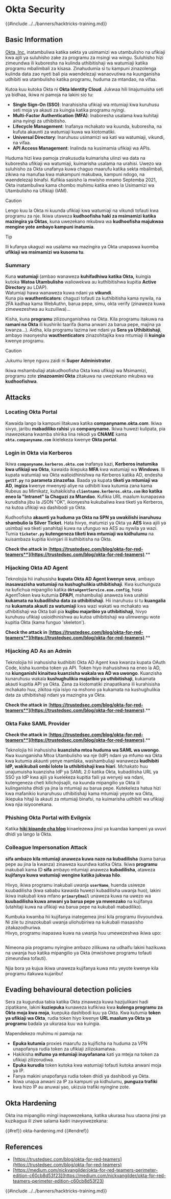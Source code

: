 # Okta Security

{{#include ../../banners/hacktricks-training.md}}

## Basic Information

[Okta, Inc.](https://www.okta.com/) inatambuliwa katika sekta ya usimamizi wa utambulisho na ufikiaji kwa ajili ya suluhisho zake za programu za msingi wa wingu. Suluhisho hizi zimeundwa ili kuboresha na kulinda uthibitishaji wa watumiaji katika programu mbalimbali za kisasa. Zinahudumia si tu kampuni zinazolenga kulinda data zao nyeti bali pia waendelezaji wanaovutiwa na kuunganisha udhibiti wa utambulisho katika programu, huduma za mtandao, na vifaa.

Kutoa kuu kutoka Okta ni **Okta Identity Cloud**. Jukwaa hili linajumuisha seti ya bidhaa, ikiwa ni pamoja na lakini sio tu:

- **Single Sign-On (SSO)**: Inarahisisha ufikiaji wa mtumiaji kwa kuruhusu seti moja ya akauti za kuingia katika programu nyingi.
- **Multi-Factor Authentication (MFA)**: Inaboresha usalama kwa kuhitaji aina nyingi za uthibitisho.
- **Lifecycle Management**: Inafanya mchakato wa kuunda, kuboresha, na kufuta akaunti za watumiaji kuwa wa kiotomatiki.
- **Universal Directory**: Inaruhusu usimamizi wa kati wa watumiaji, vikundi, na vifaa.
- **API Access Management**: Inalinda na kusimamia ufikiaji wa APIs.

Huduma hizi kwa pamoja zinakusudia kuimarisha ulinzi wa data na kuboresha ufikiaji wa watumiaji, kuimarisha usalama na urahisi. Uwezo wa suluhisho za Okta unafanya kuwa chaguo maarufu katika sekta mbalimbali, zikiwa na manufaa kwa makampuni makubwa, kampuni ndogo, na waendelezaji binafsi. Kufikia sasisho la mwisho mnamo Septemba 2021, Okta inatambuliwa kama chombo muhimu katika eneo la Usimamizi wa Utambulisho na Ufikiaji (IAM).

> [!CAUTION]
> Lengo kuu la Okta ni kuunda ufikiaji kwa watumiaji na vikundi tofauti kwa programu za nje. Ikiwa utaweza **kudhoofisha haki za msimamizi katika mazingira ya Oktas**, kuna uwezekano mkubwa wa **kudhoofisha majukwaa mengine yote ambayo kampuni inatumia**.

> [!TIP]
> Ili kufanya ukaguzi wa usalama wa mazingira ya Okta unapaswa kuomba **ufikiaji wa msimamizi wa kusoma tu**.

### Summary

Kuna **watumiaji** (ambao wanaweza **kuhifadhiwa katika Okta,** kuingia kutoka **Watoa Utambulisho** waliowekwa au kuthibitishwa kupitia **Active Directory** au LDAP).\
Watumiaji hawa wanaweza kuwa ndani ya **vikundi**.\
Kuna pia **wauthenticators**: chaguzi tofauti za kuthibitisha kama nywila, na 2FA kadhaa kama WebAuthn, barua pepe, simu, okta verify (zinaweza kuwa zimewezeshwa au kuzuiliwa)...

Kisha, kuna **programu** zilizounganishwa na Okta. Kila programu itakuwa na **ramani na Okta** ili kushiriki taarifa (kama anwani za barua pepe, majina ya kwanza...). Aidha, kila programu lazima iwe ndani ya **Sera ya Uthibitishaji**, ambayo inaonyesha **wauthenticators** zinazohitajika kwa mtumiaji ili **kuingia** kwenye programu.

> [!CAUTION]
> Jukumu lenye nguvu zaidi ni **Super Administrator**.
>
> Ikiwa mshambuliaji atakudhoofisha Okta kwa ufikiaji wa Msimamizi, programu zote **zinazoamini Okta** zitakuwa na uwezekano mkubwa wa **kudhoofishwa**.

## Attacks

### Locating Okta Portal

Kawaida lango la kampuni litakuwa katika **companyname.okta.com**. Ikiwa sivyo, jaribu **mabadiliko rahisi** ya **companyname.** Ikiwa huwezi kulipata, pia inawezekana kwamba shirika lina rekodi ya **CNAME** kama **`okta.companyname.com`** ikielekeza kwenye **Okta portal**.

### Login in Okta via Kerberos

Ikiwa **`companyname.kerberos.okta.com`** inafanya kazi, **Kerberos inatumika kwa ufikiaji wa Okta**, kawaida ikiepuka **MFA** kwa watumiaji wa **Windows**. Ili kupata watumiaji wa Okta walioidhinishwa na Kerberos katika AD, endesha **`getST.py`** na **parameta zinazofaa**. Baada ya kupata **tiketi ya mtumiaji wa AD**, **ingiza** kwenye mwenyeji aliye na udhibiti kwa kutumia zana kama Rubeus au Mimikatz, kuhakikisha **`clientname.kerberos.okta.com` iko katika eneo la "Intranet" la Chaguzi za Mtandao**. Kufikia URL maalum kunapaswa kurudisha jibu la JSON "OK", ikionyesha kukubaliwa kwa tiketi ya Kerberos, na kutoa ufikiaji wa dashibodi ya Okta.

Kudhoofisha **akaunti ya huduma ya Okta na SPN ya uwakilishi inaruhusu shambulio la Silver Ticket.** Hata hivyo, matumizi ya Okta ya **AES** kwa ajili ya usimbaji wa tiketi yanahitaji kuwa na ufunguo wa AES au nywila ya wazi. Tumia **`ticketer.py` kutengeneza tiketi kwa mtumiaji wa kidhulumu** na kuisambaza kupitia kivinjari ili kuthibitisha na Okta.

**Check the attack in** [**https://trustedsec.com/blog/okta-for-red-teamers**](https://trustedsec.com/blog/okta-for-red-teamers)**.**

### Hijacking Okta AD Agent

Teknolojia hii inahusisha **kupata Okta AD Agent kwenye seva**, ambayo **inasawazisha watumiaji na kushughulikia uthibitishaji**. Kwa kuchunguza na kufichua mipangilio katika **`OktaAgentService.exe.config`**, hasa AgentToken kwa kutumia **DPAPI**, mshambuliaji anaweza kwa urahisi **kukamata na kubadilisha data za uthibitishaji**. Hii inaruhusu si tu **kuangalia** na **kukamata akauti za watumiaji** kwa wazi wakati wa mchakato wa uthibitishaji wa Okta bali pia **kujibu majaribio ya uthibitishaji**, hivyo kuruhusu ufikiaji usioidhinishwa au kutoa uthibitishaji wa ulimwengu wote kupitia Okta (kama funguo 'skeleton').

**Check the attack in** [**https://trustedsec.com/blog/okta-for-red-teamers**](https://trustedsec.com/blog/okta-for-red-teamers)**.**

### Hijacking AD As an Admin

Teknolojia hii inahusisha kudhibiti Okta AD Agent kwa kwanza kupata OAuth Code, kisha kuomba token ya API. Token hiyo inahusishwa na eneo la AD, na **kiunganishi kinaitwa kuanzisha wakala wa AD wa uwongo**. Kuanzisha kunaruhusu wakala **kushughulikia majaribio ya uthibitishaji**, kukamata akauti kupitia API ya Okta. Zana za kiotomatiki zinapatikana ili kurahisisha mchakato huu, zikitoa njia isiyo na mshono ya kukamata na kushughulikia data za uthibitishaji ndani ya mazingira ya Okta.

**Check the attack in** [**https://trustedsec.com/blog/okta-for-red-teamers**](https://trustedsec.com/blog/okta-for-red-teamers)**.**

### Okta Fake SAML Provider

**Check the attack in** [**https://trustedsec.com/blog/okta-for-red-teamers**](https://trustedsec.com/blog/okta-for-red-teamers)**.**

Teknolojia hii inahusisha **kuanzisha mtoa huduma wa SAML wa uwongo**. Kwa kuunganisha Mtoa Utambulisho wa nje (IdP) ndani ya mfumo wa Okta kwa kutumia akaunti yenye mamlaka, washambuliaji wanaweza **kudhibiti IdP, wakikubali ombi lolote la uthibitishaji kwa hiari**. Mchakato huu unajumuisha kuanzisha IdP ya SAML 2.0 katika Okta, kubadilisha URL ya SSO ya IdP kwa ajili ya kuelekeza kupitia faili ya wenyeji wa ndani, kutengeneza cheti kilichojisajili, na kuunda mipangilio ya Okta ili kulinganisha dhidi ya jina la mtumiaji au barua pepe. Kutekeleza hatua hizi kwa mafanikio kunaruhusu uthibitishaji kama mtumiaji yeyote wa Okta, ikiepuka hitaji la akauti za mtumiaji binafsi, na kuimarisha udhibiti wa ufikiaji kwa njia isiyoonekana.

### Phishing Okta Portal with Evilgnix

Katika [**hiki kipande cha blog**](https://medium.com/nickvangilder/okta-for-red-teamers-perimeter-edition-c60cb8d53f23) kinaelezewa jinsi ya kuandaa kampeni ya uvuvi dhidi ya lango la Okta.

### Colleague Impersonation Attack

**sifa ambazo kila mtumiaji anaweza kuwa nazo na kubadilisha** (kama barua pepe au jina la kwanza) zinaweza kuundwa katika Okta. Ikiwa **programu** inakubali kama ID **sifa** ambayo mtumiaji anaweza **kubadilisha**, ataweza **kujifanya kuwa watumiaji wengine katika jukwaa hilo**.

Hivyo, ikiwa programu inakubali uwanja **`userName`**, huenda usiweze kuubadilisha (kwa sababu kawaida huwezi kubadilisha uwanja huo), lakini ikiwa inakubali kwa mfano **`primaryEmail`** unaweza kuwa na uwezo wa **kuubadilisha kuwa anwani ya barua pepe ya mwenzako** na kujifanya (utahitaji kuwa na ufikiaji wa barua pepe na kukubali mabadiliko).

Kumbuka kwamba hii kujifanya inategemea jinsi kila programu ilivyoundwa. Ni zile tu zinazokubali uwanja uliohubiriwa na kukubali masasisho zitakazodhuriwa.\
Hivyo, programu inapaswa kuwa na uwanja huu umewezeshwa ikiwa upo:

<figure><img src="../../images/image (175).png" alt=""><figcaption></figcaption></figure>

Nimeona pia programu nyingine ambazo zilikuwa na udhaifu lakini hazikuwa na uwanja huo katika mipangilio ya Okta (mwishowe programu tofauti zimeundwa tofauti).

Njia bora ya kujua ikiwa unaweza kujifanya kuwa mtu yeyote kwenye kila programu itakuwa kujaribu!

## Evading behavioural detection policies <a href="#id-9fde" id="id-9fde"></a>

Sera za kugundua tabia katika Okta zinaweza kuwa hazijulikani hadi zipatikane, lakini **kuziepuka** kunaweza kufikiwa kwa **kulenga programu za Okta moja kwa moja**, kuepuka dashibodi kuu ya Okta. Kwa kutumia **token ya ufikiaji wa Okta**, rudia token hiyo kwenye **URL maalum ya Okta ya programu** badala ya ukurasa kuu wa kuingia.

Mapendekezo muhimu ni pamoja na:

- **Epuka kutumia** proxies maarufu za kujificha na huduma za VPN unapofanya rudia token za ufikiaji zilizokamatwa.
- Hakikisha **mifumo ya mtumiaji inayofanana** kati ya mteja na token za ufikiaji zilizorudiwa.
- **Epuka kurudia** token kutoka kwa watumiaji tofauti kutoka anwani moja ya IP.
- Fanya makini unapofanya rudia token dhidi ya dashibodi ya Okta.
- Ikiwa unajua anwani za IP za kampuni ya kidhulumu, **punguza trafiki** kwa hizo IP au anuwai yao, ukizuia trafiki nyingine zote.

## Okta Hardening

Okta ina mipangilio mingi inayowezekana, katika ukurasa huu utaona jinsi ya kuzikagua ili ziwe salama kadri inavyowezekana:

{{#ref}}
okta-hardening.md
{{#endref}}

## References

- [https://trustedsec.com/blog/okta-for-red-teamers](https://trustedsec.com/blog/okta-for-red-teamers)
- [https://medium.com/nickvangilder/okta-for-red-teamers-perimeter-edition-c60cb8d53f23](https://medium.com/nickvangilder/okta-for-red-teamers-perimeter-edition-c60cb8d53f23)

{{#include ../../banners/hacktricks-training.md}}
